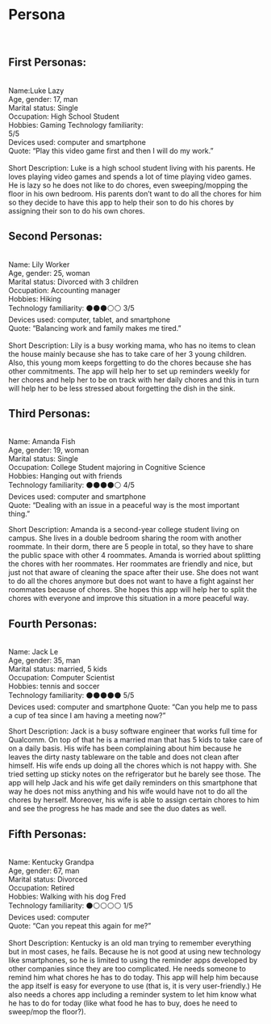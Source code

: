 
<br>
<h1>Persona</h1> 
<br>

<h2>First Personas:</h2> <br>
Name:Luke Lazy <br>
Age, gender: 17, man <br>
Marital status: Single<br>
Occupation: High School Student<br>
Hobbies: Gaming
Technology familiarity: <br> 5/5  <br>
Devices used: computer and smartphone <br>
Quote: “Play this video game first and then I will do my work.” <br>
<br>
Short Description: Luke is a high school student living with his parents. He loves playing video games and spends a lot of time playing video games. He is lazy so he does not like to do chores, even sweeping/mopping the floor in his own bedroom. His parents don’t want to do all the chores for him so they decide to have this app to help their son to do his chores by assigning their son to do his own chores. <br>

<h2>Second Personas:</h2><br>
Name: Lily Worker <br>
Age, gender: 25, woman <br>
Marital status: Divorced with 3 children <br>
Occupation: Accounting manager <br>
Hobbies: Hiking <br>
Technology familiarity: ⚫⚫⚫⚪⚪ 3/5  <br>
Devices used: computer, tablet, and smartphone <br>
Quote: “Balancing work and family makes me tired.” <br>
<br>
Short Description: Lily is a busy working mama, who has no items to clean the house mainly because she has to take care of her 3 young children. Also, this young mom keeps forgetting to do the chores because she has other commitments. The app will help her to set up reminders weekly for her chores and help her to be on track with her daily chores and this in turn will help her to be less stressed about forgetting the dish in the sink. <br>

<h2>Third Personas:</h2> <br>
Name: Amanda Fish <br>
Age, gender: 19, woman <br>
Marital status: Single <br>
Occupation: College Student majoring in Cognitive Science <br>
Hobbies: Hanging out with friends <br>
Technology familiarity: ⚫⚫⚫⚫⚪ 4/5 <br>
Devices used: computer and smartphone <br>
Quote: “Dealing with an issue in a peaceful way is the most important thing.” 
<br>

Short Description: Amanda is a second-year college student living on campus. She lives in a double bedroom sharing the room with another roommate. In their dorm, there are 5 people in total, so they have to share the public space with other 4 roommates. Amanda is worried about splitting the chores with her roommates. Her roommates are friendly and nice, but just not that aware of cleaning the space after their use. She does not want to do all the chores anymore but does not want to have a fight against her roommates because of chores. She hopes this app will help her to split the chores with everyone and improve this situation in a more peaceful way.  <br>

<h2>Fourth Personas:</h2><br>
Name: Jack Le <br>
Age, gender: 35, man <br>
Marital status: married, 5 kids <br>
Occupation: Computer Scientist  <br>
Hobbies: tennis and soccer <br>
Technology familiarity: ⚫⚫⚫⚫⚫ 5/5<br>
Devices used: computer and smartphone
Quote: “Can you help me to pass a cup of tea since I am having a meeting now?” 
<br>

Short Description: Jack is a busy software engineer that works full time for Qualcomm. On top of that he is a married man that has 5 kids to take care of on a daily basis. His wife has been complaining about him because he leaves the dirty nasty tableware on the table and does not clean after himself. His wife ends up doing all the chores which is not happy with. She tried setting up sticky notes on the refrigerator but he barely see those. The app will help Jack and his wife get daily reminders on this smartphone that way he does not miss anything and his wife would have not to do all the chores by herself. Moreover, his wife is able to assign certain chores to him and see the progress he has made and see the duo dates as well. <br>

<h2>Fifth Personas:</h2><br>
Name: Kentucky Grandpa <br>
Age, gender: 67, man<br>
Marital status: Divorced<br>
Occupation: Retired<br>
Hobbies: Walking with his dog Fred<br>
Technology familiarity: ⚫⚪⚪⚪⚪ 1/5 <br>
Devices used: computer<br>
Quote: “Can you repeat this again for me?”<br>
<br>
Short Description: Kentucky is an old man trying to remember everything but in most cases, he fails. Because he is not good at using new technology like smartphones, so he is limited to using the reminder apps developed by other companies since they are too complicated. He needs someone to remind him what chores he has to do today. This app will help him because the app itself is easy for everyone to use (that is, it is very user-friendly.) He also needs a chores app including a reminder system to let him know what he has to do for today (like what food he has to buy, does he need to sweep/mop the floor?). 
<br>
